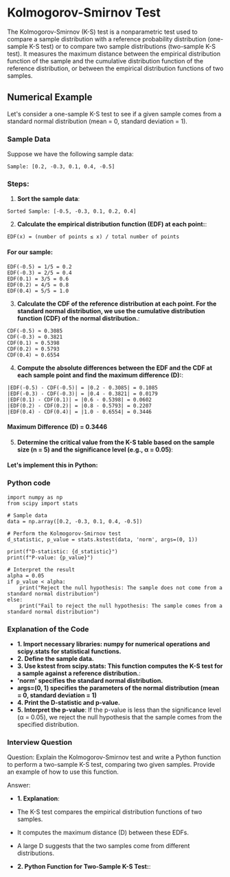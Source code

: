 # Kolmogorov-Smirnov Test

The Kolmogorov-Smirnov (K-S) test is a nonparametric test used to compare a sample distribution with a reference probability distribution (one-sample K-S test) or to compare two sample distributions (two-sample K-S test). It measures the maximum distance between the empirical distribution function of the sample and the cumulative distribution function of the reference distribution, or between the empirical distribution functions of two samples.

## Numerical Example

Let's consider a one-sample K-S test to see if a given sample comes from a standard normal distribution (mean = 0, standard deviation = 1).

### Sample Data
Suppose we have the following sample data:

```
Sample: [0.2, -0.3, 0.1, 0.4, -0.5]
```

### Steps:
1. **Sort the sample data**:

```
Sorted Sample: [-0.5, -0.3, 0.1, 0.2, 0.4]
```

2. **Calculate the empirical distribution function (EDF) at each point:**:
```
EDF(x) = (number of points ≤ x) / total number of points
```

#### For our sample:
```
EDF(-0.5) = 1/5 = 0.2
EDF(-0.3) = 2/5 = 0.4
EDF(0.1) = 3/5 = 0.6
EDF(0.2) = 4/5 = 0.8
EDF(0.4) = 5/5 = 1.0
```

3. **Calculate the CDF of the reference distribution at each point. For the standard normal distribution, we use the cumulative distribution function (CDF) of the normal distribution.**:
```
CDF(-0.5) ≈ 0.3085
CDF(-0.3) ≈ 0.3821
CDF(0.1) ≈ 0.5398
CDF(0.2) ≈ 0.5793
CDF(0.4) ≈ 0.6554
```

4. **Compute the absolute differences between the EDF and the CDF at each sample point and find the maximum difference (D):**:
```
|EDF(-0.5) - CDF(-0.5)| = |0.2 - 0.3085| = 0.1085
|EDF(-0.3) - CDF(-0.3)| = |0.4 - 0.3821| = 0.0179
|EDF(0.1) - CDF(0.1)| = |0.6 - 0.5398| = 0.0602
|EDF(0.2) - CDF(0.2)| = |0.8 - 0.5793| = 0.2207
|EDF(0.4) - CDF(0.4)| = |1.0 - 0.6554| = 0.3446
```

#### Maximum Difference (D) = 0.3446

5. **Determine the critical value from the K-S table based on the sample size (n = 5) and the significance level (e.g., α = 0.05)**:

#### Let's implement this in Python:

### Python code

```
import numpy as np
from scipy import stats

# Sample data
data = np.array([0.2, -0.3, 0.1, 0.4, -0.5])

# Perform the Kolmogorov-Smirnov test
d_statistic, p_value = stats.kstest(data, 'norm', args=(0, 1))

print(f"D-statistic: {d_statistic}")
print(f"P-value: {p_value}")

# Interpret the result
alpha = 0.05
if p_value < alpha:
    print("Reject the null hypothesis: The sample does not come from a standard normal distribution")
else:
    print("Fail to reject the null hypothesis: The sample comes from a standard normal distribution")
```

### Explanation of the Code
- **1. Import necessary libraries: numpy for numerical operations and scipy.stats for statistical functions.**
- **2. Define the sample data.**
- **3. Use kstest from scipy.stats: This function computes the K-S test for a sample against a reference distribution.**:
 - **'norm' specifies the standard normal distribution.**
 - **args=(0, 1) specifies the parameters of the normal distribution (mean = 0, standard deviation = 1)**
- **4. Print the D-statistic and p-value.**
- **5. Interpret the p-value**: If the p-value is less than the significance level (α = 0.05), we reject the null hypothesis that the sample comes from the specified distribution.

### Interview Question
Question: Explain the Kolmogorov-Smirnov test and write a Python function to perform a two-sample K-S test, comparing two given samples. Provide an example of how to use this function.

Answer:

- **1. Explanation**:

- The K-S test compares the empirical distribution functions of two samples.
- It computes the maximum distance (D) between these EDFs.
- A large D suggests that the two samples come from different distributions.

- **2. Python Function for Two-Sample K-S Test:**:
